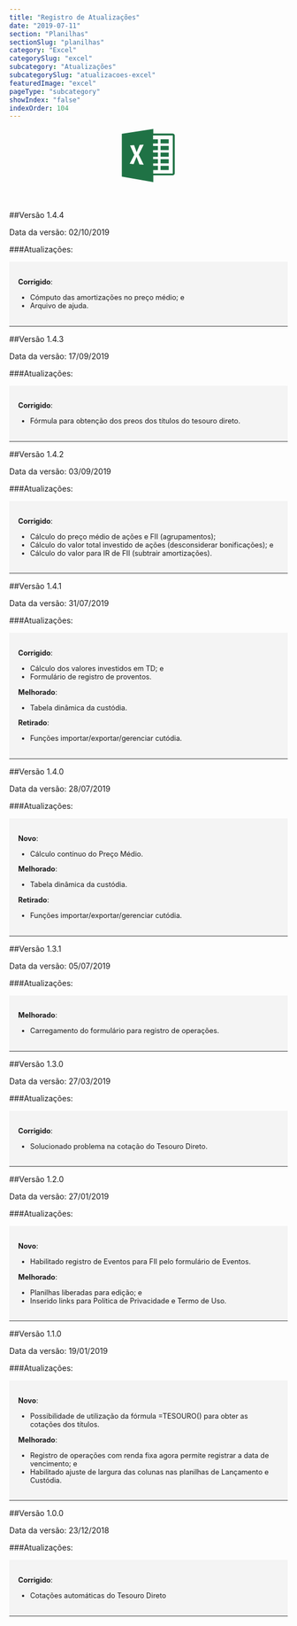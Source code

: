 ```yaml
---
title: "Registro de Atualizações"
date: "2019-07-11"
section: "Planilhas"
sectionSlug: "planilhas"
category: "Excel"
categorySlug: "excel"
subcategory: "Atualizações"
subcategorySlug: "atualizacoes-excel"
featuredImage: "excel"
pageType: "subcategory"
showIndex: "false"
indexOrder: 104
---
```


<div style=" text-align:center;margin-bottom: 3rem;">

<svg viewBox="0 0 96 96" width="100px" height="100px">
<style type="text/css">
	.st0excel{fill-rule:evenodd;clip-rule:evenodd;fill:#1F7245;}
	.st1excel{fill-rule:evenodd;clip-rule:evenodd;fill:#FFFFFF;}
</style>
<g>
	<g>
		<path class="st0excel" d="M89.63,9.1H56.34V1.24L1.63,9.7v74.11l54.71,9.43V81.61h33.28c2.21,0,4.01-1.61,4.01-3.61v-65.3
			C93.63,10.71,91.84,9.1,89.63,9.1z M90.15,78.6H56.23l-0.06-6.22h8.17v-7.24h-8.23l-0.04-4.28h8.27v-7.24h-8.34l-0.04-4.28h8.37
			v-7.24h-8.4v-4.28h8.4V30.6h-8.4v-4.28h8.4v-7.24h-8.4v-6.58h34.21V78.6z"/>
		<rect x="68.95" y="19.08" class="st0excel" width="14.2" height="7.24"/>
		<rect x="68.95" y="30.6" class="st0excel" width="14.2" height="7.24"/>
		<rect x="68.95" y="42.12" class="st0excel" width="14.2" height="7.24"/>
		<rect x="68.95" y="53.63" class="st0excel" width="14.2" height="7.24"/>
		<rect x="68.95" y="65.15" class="st0excel" width="14.2" height="7.24"/>
	</g>
	<polygon class="st1excel" points="15.92,29.72 22.97,29.31 27.4,41.52 32.64,28.81 39.69,28.41 31.13,45.73 39.69,63.1 32.23,62.6 
		27.2,49.36 22.16,62.09 15.31,61.49 23.27,46.14 	"/>
</g>
</svg>
</div>

##Versão 1.4.4

Data da versão: 02/10/2019

###Atualizações:

<div style="font-size: 0.8rem;background-color:#f4f4f4;padding: 1rem;border-bottom:1px solid #444">

**Corrigido**:

- Cómputo das amortizações no preço médio; e
- Arquivo de ajuda.


</div>


##Versão 1.4.3

Data da versão: 17/09/2019

###Atualizações:

<div style="font-size: 0.8rem;background-color:#f4f4f4;padding: 1rem;border-bottom:1px solid #444">

**Corrigido**:

- Fórmula para obtenção dos preos dos títulos do tesouro direto.


</div>

##Versão 1.4.2

Data da versão: 03/09/2019

###Atualizações:

<div style="font-size: 0.8rem;background-color:#f4f4f4;padding: 1rem;border-bottom:1px solid #444">

**Corrigido**:

- Cálculo do preço médio de ações e FII (agrupamentos);
- Cálculo do valor total investido de ações (desconsiderar bonificações); e
- Cálculo do valor para IR de FII (subtrair amortizações).


</div>

##Versão 1.4.1

Data da versão: 31/07/2019

###Atualizações:

<div style="font-size: 0.8rem;background-color:#f4f4f4;padding: 1rem;border-bottom:1px solid #444">

**Corrigido**:

- Cálculo dos valores investidos em TD; e
- Formulário de registro de proventos.

**Melhorado**:

- Tabela dinâmica da custódia.

**Retirado**:

- Funções  importar/exportar/gerenciar cutódia.

</div>

##Versão 1.4.0

Data da versão: 28/07/2019

###Atualizações:

<div style="font-size: 0.8rem;background-color:#f4f4f4;padding: 1rem;border-bottom:1px solid #444">

**Novo**:

- Cálculo contínuo do Preço Médio.

**Melhorado**:

- Tabela dinâmica da custódia.

**Retirado**:

- Funções  importar/exportar/gerenciar cutódia.

</div>



##Versão 1.3.1

Data da versão: 05/07/2019

###Atualizações:

<div style="font-size: 0.8rem;background-color:#f4f4f4;padding: 1rem;border-bottom:1px solid #444">

**Melhorado**:

- Carregamento do formulário para registro de operações.

</div>

##Versão 1.3.0

Data da versão: 27/03/2019

###Atualizações:

<div style="font-size: 0.8rem;background-color:#f4f4f4;padding: 1rem;border-bottom:1px solid #444">

**Corrigido**:

- Solucionado problema na cotação do Tesouro Direto.

</div>

##Versão 1.2.0

Data da versão: 27/01/2019

###Atualizações:

<div style="font-size: 0.8rem;background-color:#f4f4f4;padding: 1rem;border-bottom:1px solid #444">

**Novo**:

- Habilitado registro de Eventos para FII pelo formulário de Eventos.

**Melhorado**:

- Planilhas liberadas para edição; e
- Inserido links para Política de Privacidade e Termo de Uso.

</div>

##Versão 1.1.0

Data da versão: 19/01/2019

###Atualizações:

<div style="font-size: 0.8rem;background-color:#f4f4f4;padding: 1rem;border-bottom:1px solid #444">

**Novo**:

- Possibilidade de utilização da fórmula =TESOURO() para obter as cotações dos títulos.

**Melhorado**:

- Registro de operações com renda fixa agora permite registrar a data de vencimento; e
- Habilitado ajuste de largura das colunas nas planilhas de Lançamento e Custódia.

</div>

##Versão 1.0.0

Data da versão: 23/12/2018


###Atualizações:

<div style="font-size: 0.8rem;background-color:#f4f4f4;padding: 1rem;border-bottom:1px solid #444">

**Corrigido**:

- Cotações automáticas do Tesouro Direto


</div>